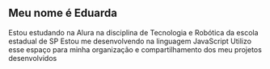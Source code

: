 ## Meu nome é Eduarda

Estou estudando na Alura na disciplina de Tecnologia e Robótica da escola estadual de SP
Estou me desenvolvendo na linguagem JavaScript
Utilizo esse espaço para minha organização e compartilhamento dos meu projetos desenvolvidos

<!--
**EGDA08/EGDA08** is a ✨ _special_ ✨ repository because its `README.md` (this file) appears on your GitHub profile.

Here are some ideas to get you started:

- 🔭 I’m currently working on ...
- 🌱 I’m currently learning ...
- 👯 I’m looking to collaborate on ...
- 🤔 I’m looking for help with ...
- 💬 Ask me about ...
- 📫 How to reach me: ...
- 😄 Pronouns: ...
- ⚡ Fun fact: ...
-->
